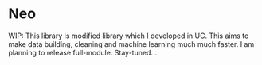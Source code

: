 # Neo

WIP: This library is modified library which I developed in UC. This aims to make data building, cleaning and machine learning much much faster. I am planning to release full-module. Stay-tuned.
.
